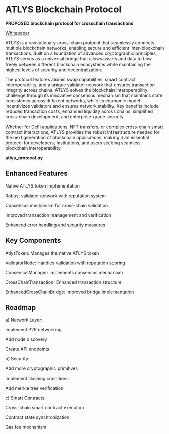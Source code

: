 # ATLYS Blockchain Protocol

**PROPOSED blockchain protocol for crosschain transactions**

[Whitepaper](/docs/README.md)

ATLYS is a revolutionary cross-chain protocol that seamlessly connects multiple blockchain networks, enabling secure and efficient inter-blockchain transactions. Built on a foundation of advanced cryptographic principles, ATLYS serves as a universal bridge that allows assets and data to flow freely between different blockchain ecosystems while maintaining the highest levels of security and decentralization. 

The protocol features atomic swap capabilities, smart contract interoperability, and a unique validator network that ensures transaction integrity across chains. ATLYS solves the blockchain interoperability challenge through its innovative consensus mechanism that maintains state consistency across different networks, while its economic model incentivizes validators and ensures network stability. Key benefits include reduced transaction costs, enhanced liquidity across chains, simplified cross-chain development, and enterprise-grade security. 

Whether for DeFi applications, NFT transfers, or complex cross-chain smart contract interactions, ATLYS provides the robust infrastructure needed for the next generation of blockchain applications, making it an essential protocol for developers, institutions, and users seeking seamless blockchain interoperability.

**atlys_protocol.py**

## Enhanced Features

Native ATLYS token implementation

Robust validator network with reputation system

Consensus mechanism for cross-chain validation

Improved transaction management and verification

Enhanced error handling and security measures

## Key Components

AtlysToken: Manages the native ATLYS token

ValidatorNode: Handles validation with reputation scoring

ConsensusManager: Implements consensus mechanism

CrossChainTransaction: Enhanced transaction structure

EnhancedCrossChainBridge: Improved bridge implementation

## Roadmap

a) Network Layer:

Implement P2P networking

Add node discovery

Create API endpoints

b) Security:

Add more cryptographic primitives

Implement slashing conditions

Add merkle tree verification

c) Smart Contracts:

Cross-chain smart contract execution

Contract state synchronization

Gas fee mechanism

